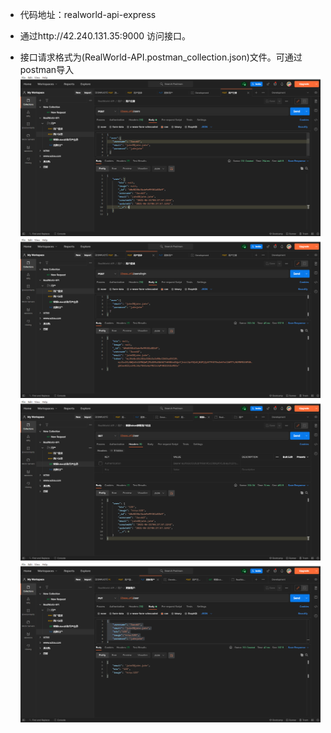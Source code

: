 - 代码地址：realworld-api-express

- 通过http://42.240.131.35:9000  访问接口。

- 接口请求格式为(RealWorld-API.postman_collection.json)文件。可通过postman导入
![](![](2021-06-17-11-28-36.png).png)
![](2021-06-21-13-38-24.png)
![](2021-06-21-14-08-53.png)
![](2021-06-21-13-56-54.png)

